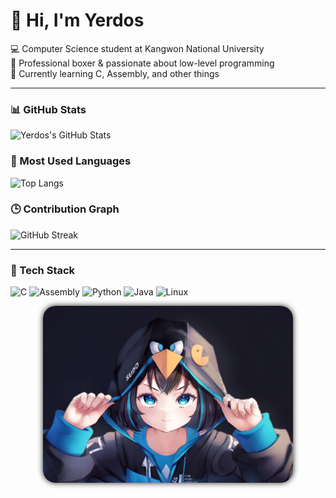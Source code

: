 # 👋 Hi, I'm Yerdos

💻 Computer Science student at Kangwon National University\
🥊 Professional boxer & passionate about low-level programming\
🚀 Currently learning C, Assembly, and other things

---

### 📊 GitHub Stats
![Yerdos's GitHub Stats](https://github-readme-stats.vercel.app/api?username=YerdosNar&show_icons=true&theme=tokyonight)

### 🧠 Most Used Languages
![Top Langs](https://github-readme-stats.vercel.app/api/top-langs/?username=YerdosNar&layout=compact&theme=tokyonight)

### 🕒 Contribution Graph
![GitHub Streak](https://streak-stats.demolab.com?user=YerdosNar&theme=tokyonight)

---

### 🔧 Tech Stack
![C](https://img.shields.io/badge/C-A8B9CC?style=for-the-badge&logo=c&logoColor=white)
![Assembly](https://img.shields.io/badge/Assembly-525252?style=for-the-badge)
![Python](https://img.shields.io/badge/Python-3776AB?style=for-the-badge&logo=python&logoColor=white)
![Java](https://img.shields.io/badge/Java-ED8B00?style=for-the-badge&logo=openjdk&logoColor=white)
![Linux](https://img.shields.io/badge/Linux-FCC624?style=for-the-badge&logo=linux&logoColor=black)

<p align="center">
  <img src="https://raw.githubusercontent.com/YerdosNar/YerdosNar/master/assets/arch_anime.jpg"
    width="400"
    alt="arch_logo"
    style="border-radius: 20px; box-shadow: 0px 0px 10px #222;">
</p>
